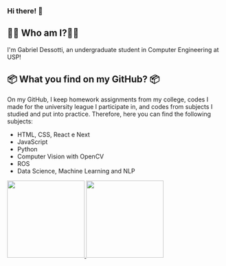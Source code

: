 ### Hi there! :wave:
## :frowning_man: Who am I?:frowning_man:
I'm Gabriel Dessotti, an undergraduate student in Computer Engineering at USP! 

## :package: What you find on my GitHub? :package:
On my GitHub, I keep homework assignments from my college, codes I made for the university league I participate in, and codes from subjects I studied and put into practice. Therefore, here you can find the following subjects:

<ul>
  <li>HTML, CSS, React e Next</li>
  <li>JavaScript</li>
  <li>Python</li>
  <li>Computer Vision with OpenCV</li>
  <li>ROS</li>
  <li>Data Science, Machine Learning and NLP</li>
</ul>

<div>
    <a href="https://github.com/dessotti1">
    <img height="180em" src="https://github-readme-stats.vercel.app/api?username=dessotti1&show_icons=true&theme=chartreuse-dark&include_all_commits=true&count_private=false"/>
    <img height="180em" src="https://github-readme-stats.vercel.app/api/top-langs/?username=dessotti1&layout=compact&langs_count=7&theme=chartreuse-dark&hide=jupyter%20notebook"/>
</div>
